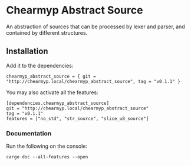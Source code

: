 # Chearmyp Abstract Source
An abstraction of sources that can be processed by lexer and parser, and contained by different structures.

## Installation
Add it to the dependencies:
```
chearmyp_abstract_source = { git = "http://chearmyp.local/chearmyp_abstract_source", tag = "v0.1.1" }
```

You may also activate all the features:
```
[dependencies.chearmyp_abstract_source]
git = "http://chearmyp.local/chearmyp_abstract_source"
tag = "v0.1.1"
features = ["no_std", "str_source", "slice_u8_source"]
```

### Documentation
Run the following on the console:
```
cargo doc --all-features --open
```
